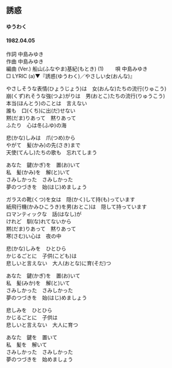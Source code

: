 ## 誘惑
#### ゆうわく
#### 1982.04.05


作詞       中島みゆき  
作曲       中島みゆき  
編曲 (Ver.)   船山(ふなやま)基紀(もとき) (1)　　 
唄       中島みゆき  
□ LYRIC (a)▼『誘惑(ゆうわく)／やさしい女(おんな)』  　


やさしそうな表情(ひょうじょう)は　女(おんな)たちの流行(りゅこう)   
崩(くず)れそうな強(つよ)がりは　男(おとこ)たちの流行(りゅうこう)   
本当(ほんとう)のことは　言えない   
誰も　口(くち)に出(だ)せない   
黙(だま)りあって　黙りあって   
ふたり　心は冬(ふゆ)の海   
   
悲(かな)しみは　爪(つめ)から   
やがて　髪(かみ)の先(さき)まで   
天使(てんし)たちの歌も　忘れてしまう   
   
あなた　鍵(かぎ)を　置(お)いて   
私　髪(かみ)を　解(と)いて   
さみしかった　さみしかった   
夢のつづきを　始(はじ)めましょう   
   
ガラスの靴(くつ)を女は　隠(かく)して持(も)っています   
紙飛行機(かみひこうき)を男(おとこ)は　隠して持っています   
ロマンティックな　話(はなし)が   
けれど　馴(な)れてないから   
黙(だま)りあって　黙りあって   
寒(さむ)い心は　夜の中   
   
悲(かな)しみを　ひとひら   
かじるごとに　子供(こども)は   
悲しいと言えない　大人(おとな)に育(そだ)つ   
   
あなた　鍵(かぎ)を　置(お)いて   
私　髪(みか)を　解(と)いて   
さみしかった　さみしかった   
夢のつづきを　始(はじ)めましょう   
   
悲しみを　ひとひら   
かじるごとに　子供は   
悲しいと言えない　大人に育つ   
   
あなた　鍵を　置いて   
私　髪を　解いて   
さみしかった　さみしかった   
夢のつづきを　始めましょう   